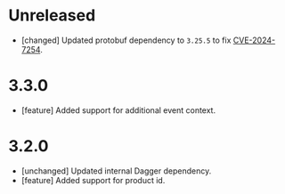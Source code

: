 # Unreleased
* [changed] Updated protobuf dependency to `3.25.5` to fix
  [CVE-2024-7254](https://github.com/advisories/GHSA-735f-pc8j-v9w8).


# 3.3.0
* [feature] Added support for additional event context.

# 3.2.0
* [unchanged] Updated internal Dagger dependency.
* [feature] Added support for product id.
